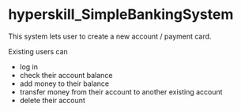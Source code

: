 # hyperskill_SimpleBankingSystem

This system lets user to create a new account / payment card.

Existing users can 

- log in
- check their account balance
- add money to their balance
- transfer money from their account to another existing account
- delete their account

